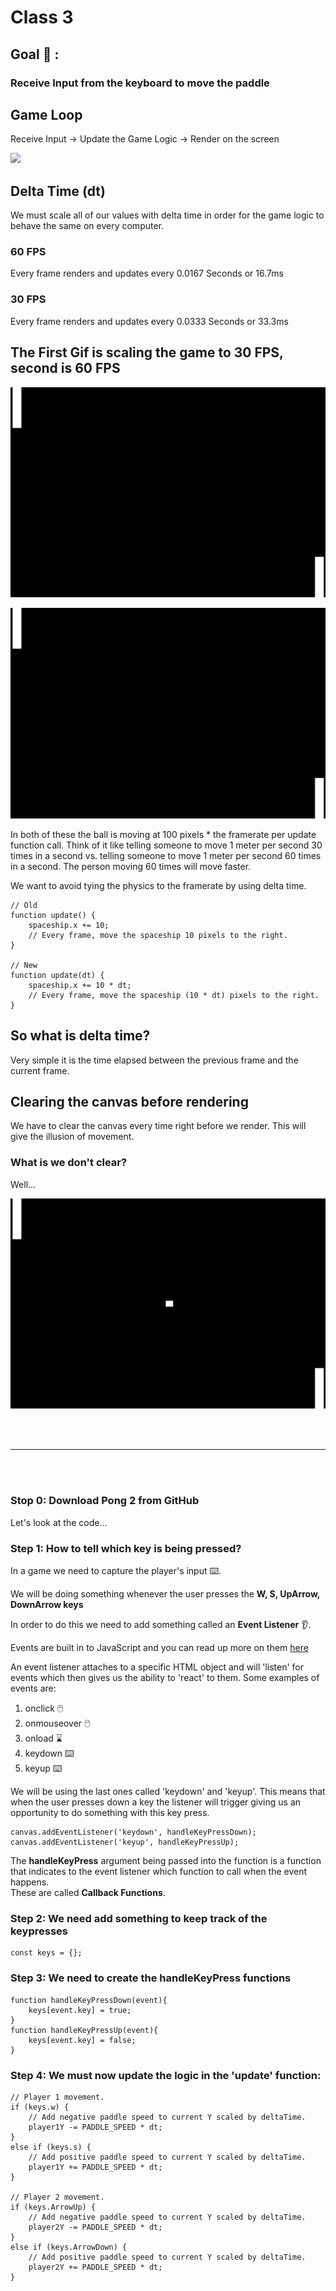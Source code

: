 # Class 3

## Goal 🥅 :
### Receive Input from the keyboard to move the paddle

## Game Loop
Receive Input -> Update the Game Logic -> Render on the screen

<img src=https://gameprogrammingpatterns.com/images/game-loop-simple.png>

## Delta Time (dt)
We must scale all of our values with delta time in order for the game logic to behave the same on every computer.

### 60 FPS
Every frame renders and updates every 0.0167 Seconds or 16.7ms


### 30 FPS
Every frame renders and updates every 0.0333 Seconds or 33.3ms

## The First Gif is scaling the game to 30 FPS, second is 60 FPS
![30fps](../Assets/30fps.gif)

![60fps](../Assets/60fps.gif)

In both of these the ball is moving at 100 pixels * the framerate per update function call. Think of it like telling someone to move 1 meter per second 30 times in a second vs. telling someone to move 1 meter per second 60 times in a second. The person moving 60 times will move faster.

We want to avoid tying the physics to the framerate by using delta time.

    // Old
    function update() {
        spaceship.x += 10; 
        // Every frame, move the spaceship 10 pixels to the right.
    }

    // New
    function update(dt) {
        spaceship.x += 10 * dt; 
        // Every frame, move the spaceship (10 * dt) pixels to the right.
    }

## So what is delta time?
Very simple it is the time elapsed between the previous frame and the current frame.

## Clearing the canvas before rendering
We have to clear the canvas every time right before we render. This will give the illusion of movement.

### What is we don't clear?
Well...
<br>

![NotClearing](../Assets/notClearRect.gif)



<br><br>

---


<br><br>

### Stop 0: Download Pong 2 from GitHub

Let's look at the code...

### Step 1: How to tell which key is being pressed?
In a game we need to capture the player's input ⌨️.

We will be doing something whenever the user presses the **W, S, UpArrow, DownArrow keys**

In order to do this we need to add something called an **Event Listener** 👂.

Events are built in to JavaScript and you can read up more on them [here](https://www.w3schools.com/js/js_events.asp)

An event listener attaches to a specific HTML object and will 'listen' for events which then gives us the ability to 'react' to them. Some examples of events are:

1. onclick 🖱️
2. onmouseover 🖱️
3. onload ⌛
4. keydown ⌨️
5. keyup ⌨️

We will be using the last ones called 'keydown' and 'keyup'. This means that when the user presses down a key the listener will trigger giving us an opportunity to do something with this key press.

    canvas.addEventListener('keydown', handleKeyPressDown);
    canvas.addEventListener('keyup', handleKeyPressUp);

The **handleKeyPress** argument being passed into the function is a function that indicates to the event listener which function to call when the event happens.
<br> These are called **Callback Functions**.

### Step 2: We need add something to keep track of the keypresses
    const keys = {};


### Step 3: We need to create the handleKeyPress functions
    function handleKeyPressDown(event){
        keys[event.key] = true;
    }
    function handleKeyPressUp(event){
        keys[event.key] = false;
    }

### Step 4: We must now update the logic in the 'update' function:
    // Player 1 movement.
	if (keys.w) {
		// Add negative paddle speed to current Y scaled by deltaTime.
		player1Y -= PADDLE_SPEED * dt;
	}
	else if (keys.s) {
		// Add positive paddle speed to current Y scaled by deltaTime.
		player1Y += PADDLE_SPEED * dt;
	}

	// Player 2 movement.
	if (keys.ArrowUp) {
		// Add negative paddle speed to current Y scaled by deltaTime.
		player2Y -= PADDLE_SPEED * dt;
	}
	else if (keys.ArrowDown) {
		// Add positive paddle speed to current Y scaled by deltaTime.
		player2Y += PADDLE_SPEED * dt;
	}
